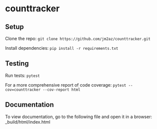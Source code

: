 # counttracker

## Setup
Clone the repo:
`git clone https://github.com/jm2az/counttracker.git`

Install dependencies:
`pip install -r requirements.txt`

## Testing
Run tests:
`pytest`

For a more comprehensive report of code coverage:
`pytest --cov=counttracker --cov-report html`

## Documentation
To view documentation, go to the following file and open it in a browser:
_build/html/index.html
